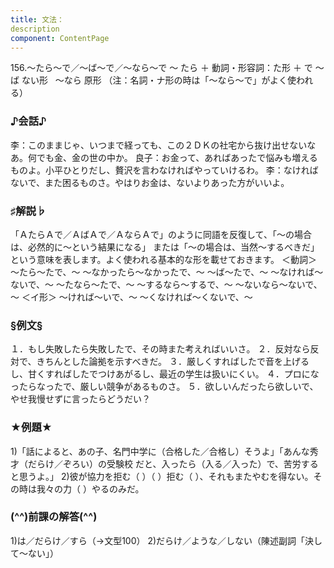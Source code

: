 ```yaml
---
title: 文法：
description
component: ContentPage
---
```



156.～たら～で／～ば～で／～なら～で
～ たら ＋ 動詞・形容詞：た形 ＋ で
～ ば ない形  
～なら 原形
（注：名詞・ナ形の時は「～なら～で」がよく使われる）
### ♪会話♪
李：このままじゃ、いつまで経っても、この２ＤＫの社宅から抜け出せないなあ。何でも金、金の世の中か。 良子：お金って、あればあったで悩みも増えるものよ。小平ひとりだし、贅沢を言わなければやっていけるわ。
李：なければないで、また困るものさ。やはりお金は、ないよりあった方がいいよ。
### ♯解説♭
「ＡたらＡで／ＡばＡで／ＡならＡで」のように同語を反復して、「～の場合は、必然的に～という結果になる」 または「～の場合は、当然～するべきだ」という意味を表します。よく使われる基本的な形を載せておきます。
＜動詞＞
～たら～たで、～
～なかったら～なかったで、～
～ば～たで、～
～なければ～ないで、～
～たなら～たで、～
～するなら～するで、～
～ないなら～ないで、～
＜イ形＞
～ければ～いで、～
～くなければ～くないで、～
### §例文§
１．もし失敗したら失敗したで、その時また考えればいいさ。
２．反対なら反対で、きちんとした論拠を示すべきだ。
３．厳しくすればしたで音を上げるし、甘くすればしたでつけあがるし、最近の学生は扱いにくい。
４．プロになったらなったで、厳しい競争があるものさ。
５．欲しいんだったら欲しいで、やせ我慢せずに言ったらどうだい？
### ★例題★
1)「話によると、あの子、名門中学に（合格した／合格し）そうよ」「あんな秀才（だらけ／ぞろい）の受験校 だと、入ったら（入る／入った）で、苦労すると思うよ。」
2)彼が協力を拒む（ ）（ ）拒む（ ）、それもまたやむを得ない。その時は我々の力（ ）やるのみだ。
### (^^)前課の解答(^^)
1)は／だらけ／すら（→文型100）
2)だらけ／ような／しない（陳述副詞「決して～ない」）
